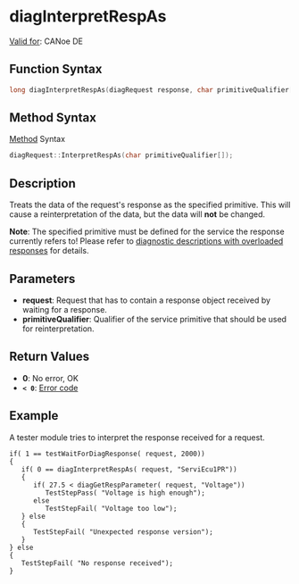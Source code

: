 # diagInterpretRespAs

[Valid for](../../../Shared/FeatureAvailability.md): CANoe DE

## Function Syntax

```c
long diagInterpretRespAs(diagRequest response, char primitiveQualifier[]);
```

## Method Syntax

[Method](../../../Shared/CAPL/General/ClassesAndObjects.md) Syntax

```c
diagRequest::InterpretRespAs(char primitiveQualifier[]);
```

## Description

Treats the data of the request's response as the specified primitive. This will cause a reinterpretation of the data, but the data will **not** be changed.

**Note**: The specified primitive must be defined for the service the response currently refers to! Please refer to [diagnostic descriptions with overloaded responses](../CAPLfunctionsDiagnosticsDescriptionsOverloadResponses.md) for details.

## Parameters

- **request**: Request that has to contain a response object received by waiting for a response.
- **primitiveQualifier**: Qualifier of the service primitive that should be used for reinterpretation.

## Return Values

- **0**: No error, OK
- **`< 0`**: [Error code](../CAPLfunctionsDiagnosticsErrorCode.md)

## Example

A tester module tries to interpret the response received for a request.

```plaintext
if( 1 == testWaitForDiagResponse( request, 2000))
{ 
   if( 0 == diagInterpretRespAs( request, "ServiEcu1PR"))
   {
      if( 27.5 < diagGetRespParameter( request, "Voltage"))
         TestStepPass( "Voltage is high enough");
      else
         TestStepFail( "Voltage too low");
   } else
   { 
      TestStepFail( "Unexpected response version");
   }
} else
{ 
   TestStepFail( "No response received");
}
```
